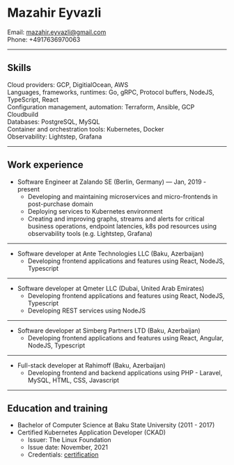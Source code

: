 # Mazahir Eyvazli

Email: mazahir.eyvazli@gmail.com \
Phone: +4917636970063

---

## Skills

Cloud providers: GCP, DigitialOcean, AWS \
Languages, frameworks, runtimes: Go, gRPC, Protocol buffers, NodeJS, TypeScript, React \
Configuration management, automation: Terraform, Ansible, GCP Cloudbuild \
Databases: PostgreSQL, MySQL \
Container and orchestration tools: Kubernetes, Docker \
Observability: Lightstep, Grafana

---

## Work experience

- Software Engineer at Zalando SE (Berlin, Germany) ― Jan, 2019 - present
  - Developing and maintaining microservices and micro-frontends in post-purchase domain
  - Deploying services to Kubernetes environment
  - Creating and improving graphs, streams and alerts for critical business operations, endpoint latencies, k8s pod resources using observability tools (e.g. Lightstep, Grafana)

---

- Software developer at Ante Technologies LLC (Baku, Azerbaijan)
  - Developing frontend applications and features using React, NodeJS, Typescript

---

- Software developer at Qmeter LLC (Dubai, United Arab Emirates)
  - Developing frontend applications and features using React, NodeJS, Typescript
  - Developing REST services using NodeJS

---

- Software developer at Simberg Partners LTD (Baku, Azerbaijan)
  - Developing frontend applications and features using React, Angular, NodeJS, Typescript

---

- Full-stack developer at Rahimoff (Baku, Azerbaijan)
  - Developing frontend and backend applications using PHP - Laravel, MySQL, HTML, CSS, Javascript

---

## Education and training

- Bachelor of Computer Science at Baku State University (2011 - 2017)
- Certified Kubernetes Application Developer (CKAD)
  - Issuer: The Linux Foundation
  - Issue date: November, 2021
  - Credentials: <a href="https://ti-user-certificates.s3.amazonaws.com/e0df7fbf-a057-42af-8a1f-590912be5460/5280bf75-3d54-4131-9af9-e69e926817ac-mazahir-eyvazli-ff75d667-5d08-4905-9c0a-d8a9a2799ddd-certificate.pdf">certification</a>

